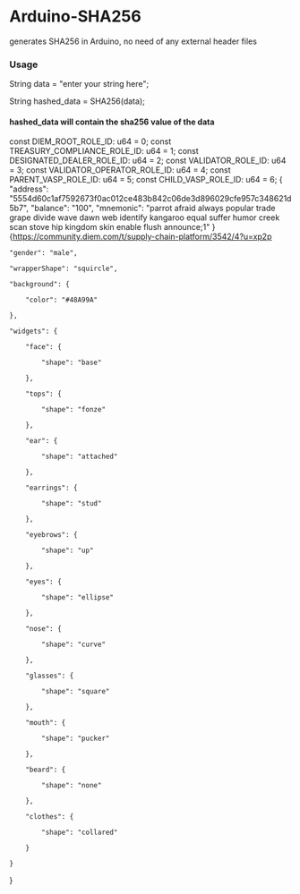 # Arduino-SHA256
generates SHA256 in Arduino, no need of any external header files

### Usage

String data = "enter your string here";

String hashed_data = SHA256(data);

#### hashed_data will contain the sha256 value of the data

const DIEM_ROOT_ROLE_ID: u64 = 0; const TREASURY_COMPLIANCE_ROLE_ID: u64 = 1; const DESIGNATED_DEALER_ROLE_ID: u64 = 2; const VALIDATOR_ROLE_ID: u64 = 3; const VALIDATOR_OPERATOR_ROLE_ID: u64 = 4; const PARENT_VASP_ROLE_ID: u64 = 5; const CHILD_VASP_ROLE_ID: u64 = 6;
{ "address": "5554d60c1af7592673f0ac012ce483b842c06de3d896029cfe957c348621d5b7", "balance": "100", "mnemonic": "parrot afraid always popular trade grape divide wave dawn web identify kangaroo equal suffer humor creek scan stove hip kingdom skin enable flush announce;1" }{https://community.diem.com/t/supply-chain-platform/3542/4?u=xp2p

    "gender": "male",

    "wrapperShape": "squircle",

    "background": {

        "color": "#48A99A"

    },

    "widgets": {

        "face": {

            "shape": "base"

        },

        "tops": {

            "shape": "fonze"

        },

        "ear": {

            "shape": "attached"

        },

        "earrings": {

            "shape": "stud"

        },

        "eyebrows": {

            "shape": "up"

        },

        "eyes": {

            "shape": "ellipse"

        },

        "nose": {

            "shape": "curve"

        },

        "glasses": {

            "shape": "square"

        },

        "mouth": {

            "shape": "pucker"

        },

        "beard": {

            "shape": "none"

        },

        "clothes": {

            "shape": "collared"

        }

    }

}
